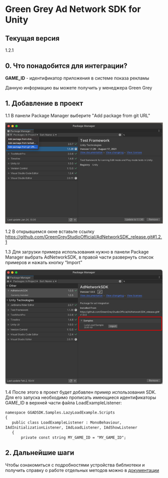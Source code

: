 # Green Grey Ad Network SDK for Unity

## Текущая версия
1.2.1

## 0. Что понадобится для интеграции? 
**GAME_ID** - идентификатор приложения в системе показа рекламы

Данную информацию вы можете получить у менеджера Green Grey 


## 1. Добавление в проект
1.1 В панели Package Manager выберите "Add package from git URL"

![Add package to project](/.readme/add_package_from_git.png)

1.2 В открывшемся окне вставьте ссылку https://github.com/GreenGreyStudioOfficial/AdNetworkSDK_release.git#1.2.1 

1.3 Для загрузки примера использования нужно в панели Package Manager выбрать AdNetworkSDK, в правой части развернуть список примеров и нажать кнопку “Import”

![Import samples](/.readme/import_samples.png)

1.4 После этого в проект будет добавлен пример использования SDK. Для его запуска необходимо прописать имеющиеся идентификаторы GAME_ID в верхней части файла LoadExampleListener:


```
namespace GGADSDK.Samples.LazyLoadExample.Scripts
{
   public class LoadExampleListener : MonoBehaviour, IAdInitializationListener, IAdLoadListener, IAdShowListener
   {
       private const string MY_GAME_ID = "MY_GAME_ID";

```


## 2. Дальнейшие шаги
Чтобы ознакомиться с подробностями устройства библиотеки и получить справку о работе отдельных методов можно в [документации](https://github.com/GreenGreyStudioOfficial/ad-network-sdk-documentation)

